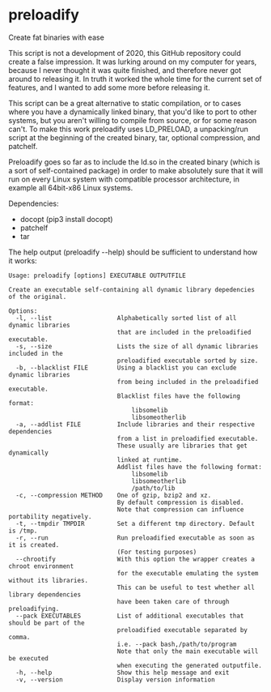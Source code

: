 # preloadify
Create fat binaries with ease

This script is not a development of 2020, this GitHub repository could create a false impression.
It was lurking around on my computer for years, because I never thought it was quite finished,
and therefore never got around to releasing it. In truth it worked the whole time for the current
set of features, and I wanted to add some more before releasing it.

This script can be a great alternative to static compilation, or to cases where you have a
dynamically linked binary, that you'd like to port to other systems, but you aren't willing
to compile from source, or for some reason can't. To make this work preloadify uses LD_PRELOAD,
a unpacking/run script at the beginning of the created binary, tar, optional compression,
and patchelf.

Preloadify goes so far as to include the ld.so in the created binary (which is a sort of
self-contained package) in order to make absolutely sure that it will run on every Linux
system with compatible processor architecture, in example all 64bit-x86 Linux systems.

Dependencies:
- docopt (pip3 install docopt)
- patchelf
- tar

The help output (preloadify --help) should be sufficient to understand how it works:
```
Usage: preloadify [options] EXECUTABLE OUTPUTFILE

Create an executable self-containing all dynamic library depedencies of the original.

Options:
  -l, --list                  Alphabetically sorted list of all dynamic libraries
                              that are included in the preloadified executable.
  -s, --size                  Lists the size of all dynamic libraries included in the
                              preloadified executable sorted by size.
  -b, --blacklist FILE        Using a blacklist you can exclude dynamic libraries
                              from being included in the preloadified executable.
                              Blacklist files have the following format:
                                  libsomelib
                                  libsomeotherlib
  -a, --addlist FILE          Include libraries and their respective dependencies
                              from a list in preloadified executable.
                              These usually are libraries that get dynamically
                              linked at runtime.
                              Addlist files have the following format:
                                  libsomelib
                                  libsomeotherlib
                                  /path/to/lib
  -c, --compression METHOD    One of gzip, bzip2 and xz.
                              By default compression is disabled.
                              Note that compression can influence portability negatively.
  -t, --tmpdir TMPDIR         Set a different tmp directory. Default is /tmp.
  -r, --run                   Run preloadified executable as soon as it is created.
                              (For testing purposes)
  --chrootify                 With this option the wrapper creates a chroot environment
                              for the executable emulating the system without its libraries.
                              This can be useful to test whether all library dependencies
                              have been taken care of through preloadifying.
  --pack EXECUTABLES          List of additional executables that should be part of the
                              preloadified executable separated by comma.
                              i.e. --pack bash,/path/to/program
                              Note that only the main executable will be executed
                              when executing the generated outputfile.
  -h, --help                  Show this help message and exit
  -v, --version               Display version information
```
